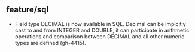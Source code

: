 ## feature/sql

* Field type DECIMAL is now available in SQL. Decimal can be implcitly cast to
and from INTEGER and DOUBLE, it can participate in arithmetic operations and
comparison between DECIMAL and all other numeric types are defined (gh-4415).
